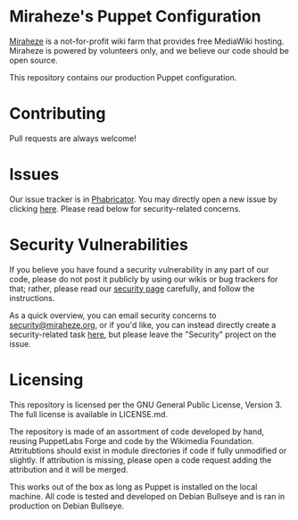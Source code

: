 # Miraheze's Puppet Configuration

[Miraheze](https://meta.miraheze.org/wiki/Special:MyLanguage/Miraheze) is a not-for-profit wiki farm that provides free MediaWiki hosting. Miraheze is powered by volunteers only, and we believe our code should be open source.

This repository contains our production Puppet configuration.

# Contributing

Pull requests are always welcome!

# Issues

Our issue tracker is in [Phabricator](https://phabricator.miraheze.org/maniphest/). You may directly open a new issue by clicking [here](https://phabricator.miraheze.org/maniphest/task/edit/form/1/). Please read below for security-related concerns.

# Security Vulnerabilities

If you believe you have found a security vulnerability in any part of our code, please do not post it publicly by using our wikis or bug trackers for that; rather, please read our [security page](https://meta.miraheze.org/wiki/Special:MyLanguage/Security) carefully, and follow the instructions.

As a quick overview, you can email security concerns to security@miraheze.org, or if you'd like, you can instead directly create a security-related task [here](https://phabricator.miraheze.org/maniphest/task/edit/form/2/), but please leave the "Security" project on the issue.

# Licensing
This repository is licensed per the GNU General Public License, Version 3.
The full license is available in LICENSE.md.

The repository is made of an assortment of code developed by hand, reusing PuppetLabs Forge and code by the Wikimedia Foundation.
Attritubtions should exist in module directories if code if fully unmodified or slightly.
If attribution is missing, please open a code request adding the attribution and it will be merged.

This works out of the box as long as Puppet is installed on the local machine.
All code is tested and developed on Debian Bullseye and is ran in production on Debian Bullseye.
